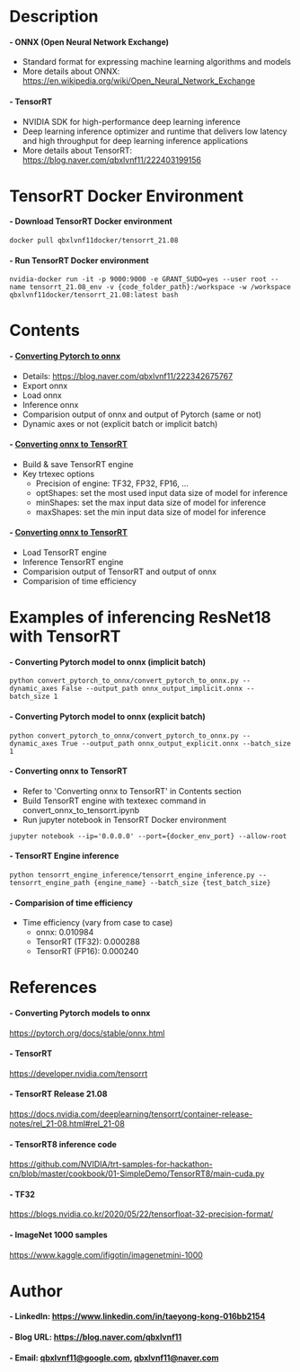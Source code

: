 

Description
=============

#### - ONNX (Open Neural Network Exchange)
  - Standard format for expressing machine learning algorithms and models
  - More details about ONNX: https://en.wikipedia.org/wiki/Open_Neural_Network_Exchange

#### - TensorRT
  - NVIDIA SDK for high-performance deep learning inference
  - Deep learning inference optimizer and runtime that delivers low latency and high throughput for deep learning inference applications
  - More details about TensorRT: https://blog.naver.com/qbxlvnf11/222403199156
  
TensorRT Docker Environment
=============

#### - Download TensorRT Docker environment
```
docker pull qbxlvnf11docker/tensorrt_21.08
```

#### - Run TensorRT Docker environment
```
nvidia-docker run -it -p 9000:9000 -e GRANT_SUDO=yes --user root --name tensorrt_21.08_env -v {code_folder_path}:/workspace -w /workspace qbxlvnf11docker/tensorrt_21.08:latest bash
```

Contents
=============
#### - [Converting Pytorch to onnx](https://github.com/qbxlvnf11/convert-pytorch-onnx-tensorrt/blob/TensorRT-21.08/convert_pytorch_to_onnx/convert_pytorch_to_onnx.py)
  - Details: https://blog.naver.com/qbxlvnf11/222342675767
  - Export onnx
  - Load onnx
  - Inference onnx
  - Comparision output of onnx and output of Pytorch (same or not)
  - Dynamic axes or not (explicit batch or implicit batch)

#### - [Converting onnx to TensorRT](https://github.com/qbxlvnf11/convert-pytorch-onnx-tensorrt/blob/TensorRT-21.08/convert_onnx_to_tensorrt.ipynb)
  - Build & save TensorRT engine
  - Key trtexec options
    - Precision of engine: TF32, FP32, FP16, ...
    - optShapes: set the most used input data size of model for inference
    - minShapes: set the max input data size of model for inference
    - maxShapes: set the min input data size of model for inference

#### - [Converting onnx to TensorRT](https://github.com/qbxlvnf11/convert-pytorch-onnx-tensorrt/blob/TensorRT-21.08/tensorrt_engine_inference/tensorrt_engine_inference.py)
  - Load TensorRT engine
  - Inference TensorRT engine
  - Comparision output of TensorRT and output of onnx
  - Comparision of time efficiency
  
Examples of inferencing ResNet18 with TensorRT
=============

#### - Converting Pytorch model to onnx (implicit batch)
```
python convert_pytorch_to_onnx/convert_pytorch_to_onnx.py --dynamic_axes False --output_path onnx_output_implicit.onnx --batch_size 1
```

#### - Converting Pytorch model to onnx (explicit batch)
```
python convert_pytorch_to_onnx/convert_pytorch_to_onnx.py --dynamic_axes True --output_path onnx_output_explicit.onnx --batch_size 1
```

#### - Converting onnx to TensorRT
  - Refer to 'Converting onnx to TensorRT' in Contents section
  - Build TensorRT engine with textexec command in convert_onnx_to_tensorrt.ipynb
  - Run jupyter notebook in TensorRT Docker environment
  ```
  jupyter notebook --ip='0.0.0.0' --port={docker_env_port} --allow-root
  ```

#### - TensorRT Engine inference
```
python tensorrt_engine_inference/tensorrt_engine_inference.py --tensorrt_engine_path {engine_name} --batch_size {test_batch_size}
```

#### - Comparision of time efficiency
  - Time efficiency (vary from case to case)
    - onnx: 0.010984
    - TensorRT (TF32): 0.000288
    - TensorRT (FP16): 0.000240
  
References
=============

#### - Converting Pytorch models to onnx

https://pytorch.org/docs/stable/onnx.html

#### - TensorRT

https://developer.nvidia.com/tensorrt

#### - TensorRT Release 21.08

https://docs.nvidia.com/deeplearning/tensorrt/container-release-notes/rel_21-08.html#rel_21-08

#### - TensorRT8 inference code

https://github.com/NVIDIA/trt-samples-for-hackathon-cn/blob/master/cookbook/01-SimpleDemo/TensorRT8/main-cuda.py

#### - TF32

https://blogs.nvidia.co.kr/2020/05/22/tensorfloat-32-precision-format/

#### - ImageNet 1000 samples

https://www.kaggle.com/ifigotin/imagenetmini-1000

Author
=============

#### - LinkedIn: https://www.linkedin.com/in/taeyong-kong-016bb2154

#### - Blog URL: https://blog.naver.com/qbxlvnf11

#### - Email: qbxlvnf11@google.com, qbxlvnf11@naver.com

